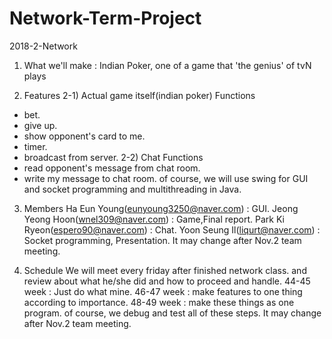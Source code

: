 # Network-Term-Project
2018-2-Network

1. What we'll make : Indian Poker, one of a game that 'the genius' of tvN plays

2. Features
2-1) Actual game itself(indian poker)
  Functions
  - bet.
  - give up.
  - show opponent's card to me.
  - timer.
  - broadcast from server.
2-2) Chat
  Functions
  - read opponent's message from chat room.
  - write my message to chat room.
of course, we will use swing for GUI and socket programming and multithreading in Java.

3. Members
Ha Eun Young(eunyoung3250@naver.com) : GUI.
Jeong Yeong Hoon(wnel309@naver.com) : Game,Final report.
Park Ki Ryeon(espero90@naver.com) : Chat.
Yoon Seung Il(liqurt@naver.com) : Socket programming, Presentation.
It may change after Nov.2 team meeting.

4. Schedule
We will meet every friday after finished network class. and review about what he/she did and how to proceed and handle.
44-45 week : Just do what mine.
46-47 week : make features to one thing according to importance.
48-49 week : make these things as one program.
of course, we debug and test all of these steps.
It may change after Nov.2 team meeting.
